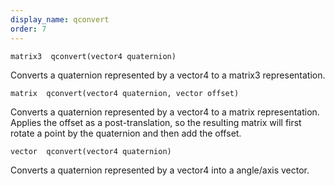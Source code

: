 ```yaml
---
display_name: qconvert
order: 7
---
```

`matrix3  qconvert(vector4 quaternion)`

Converts a quaternion represented by a vector4 to a matrix3 representation.

`matrix  qconvert(vector4 quaternion, vector offset)`

Converts a quaternion represented by a vector4 to a matrix representation.
Applies the offset as a post-translation, so the resulting matrix will
first rotate a point by the quaternion and then add the offset.

`vector  qconvert(vector4 quaternion)`

Converts a quaternion represented by a vector4 into a angle/axis vector.
